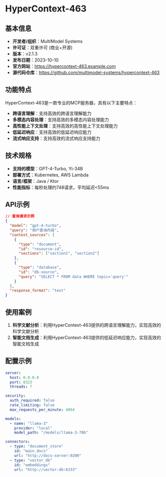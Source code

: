 # HyperContext-463

## 基本信息

- **开发者/组织**：MultiModel Systems
- **许可证**：双重许可 (商业+开源)
- **版本**：v2.1.3
- **发布日期**：2023-10-10
- **官方网站**：https://hypercontext-463.example.com
- **源代码仓库**：https://github.com/multimodel-systems/hypercontext-463

## 功能特点

HyperContext-463是一款专业的MCP服务器，具有以下主要特点：

- **跨语言理解**：支持高效的跨语言理解能力
- **多模态内容处理**：支持高效的多模态内容处理能力
- **高性能上下文处理**：支持高效的高性能上下文处理能力
- **低延迟响应**：支持高效的低延迟响应能力
- **流式响应支持**：支持高效的流式响应支持能力


## 技术规格

- **支持的模型**：GPT-4-Turbo, Yi-34B
- **部署方式**：Kubernetes, AWS Lambda
- **语言/框架**：Java / Ktor
- **性能指标**：每秒处理约748请求，平均延迟<55ms

## API示例

```json
// 查询请求示例
{
  "model": "gpt-4-turbo",
  "query": "用户查询内容",
  "context_sources": [
    {
      "type": "document",
      "id": "resource-id",
      "sections": ["section1", "section2"]
    },
    {
      "type": "database",
      "id": "db-source",
      "query": "SELECT * FROM data WHERE topic='query'"
    }
  ],
  "response_format": "text"
}
```

## 使用案例

1. **科学文献分析**：利用HyperContext-463提供的跨语言理解能力，实现高效的科学文献分析
2. **智能文档生成**：利用HyperContext-463提供的低延迟响应能力，实现高效的智能文档生成


## 配置示例

```yaml
server:
  host: 0.0.0.0
  port: 8323
  threads: 7

security:
  auth_required: false
  rate_limiting: false
  max_requests_per_minute: 4864

models:
  - name: "llama-3"
    provider: "local"
    model_path: "/models/llama-3-70b"

connectors:
  - type: "document_store"
    id: "main_docs"
    url: "http://docs-server:9200"
  - type: "vector_db"
    id: "embeddings"
    url: "http://vector-db:6333"
```